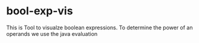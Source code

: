 # bool-exp-vis
This is Tool to visualze boolean expressions. To determine the power of an operands we use the java evaluation
